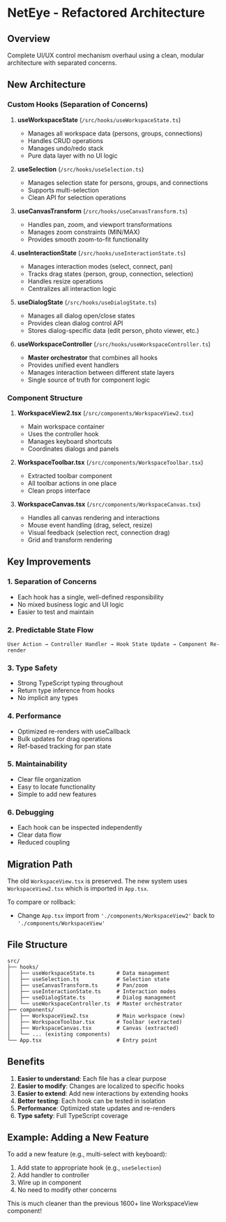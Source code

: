 # NetEye - Refactored Architecture

## Overview
Complete UI/UX control mechanism overhaul using a clean, modular architecture with separated concerns.

## New Architecture

### Custom Hooks (Separation of Concerns)

1. **useWorkspaceState** (`/src/hooks/useWorkspaceState.ts`)
   - Manages all workspace data (persons, groups, connections)
   - Handles CRUD operations
   - Manages undo/redo stack
   - Pure data layer with no UI logic

2. **useSelection** (`/src/hooks/useSelection.ts`)
   - Manages selection state for persons, groups, and connections
   - Supports multi-selection
   - Clean API for selection operations

3. **useCanvasTransform** (`/src/hooks/useCanvasTransform.ts`)
   - Handles pan, zoom, and viewport transformations
   - Manages zoom constraints (MIN/MAX)
   - Provides smooth zoom-to-fit functionality

4. **useInteractionState** (`/src/hooks/useInteractionState.ts`)
   - Manages interaction modes (select, connect, pan)
   - Tracks drag states (person, group, connection, selection)
   - Handles resize operations
   - Centralizes all interaction logic

5. **useDialogState** (`/src/hooks/useDialogState.ts`)
   - Manages all dialog open/close states
   - Provides clean dialog control API
   - Stores dialog-specific data (edit person, photo viewer, etc.)

6. **useWorkspaceController** (`/src/hooks/useWorkspaceController.ts`)
   - **Master orchestrator** that combines all hooks
   - Provides unified event handlers
   - Manages interaction between different state layers
   - Single source of truth for component logic

### Component Structure

1. **WorkspaceView2.tsx** (`/src/components/WorkspaceView2.tsx`)
   - Main workspace container
   - Uses the controller hook
   - Manages keyboard shortcuts
   - Coordinates dialogs and panels

2. **WorkspaceToolbar.tsx** (`/src/components/WorkspaceToolbar.tsx`)
   - Extracted toolbar component
   - All toolbar actions in one place
   - Clean props interface

3. **WorkspaceCanvas.tsx** (`/src/components/WorkspaceCanvas.tsx`)
   - Handles all canvas rendering and interactions
   - Mouse event handling (drag, select, resize)
   - Visual feedback (selection rect, connection drag)
   - Grid and transform rendering

## Key Improvements

### 1. **Separation of Concerns**
   - Each hook has a single, well-defined responsibility
   - No mixed business logic and UI logic
   - Easier to test and maintain

### 2. **Predictable State Flow**
   ```
   User Action → Controller Handler → Hook State Update → Component Re-render
   ```

### 3. **Type Safety**
   - Strong TypeScript typing throughout
   - Return type inference from hooks
   - No implicit any types

### 4. **Performance**
   - Optimized re-renders with useCallback
   - Bulk updates for drag operations
   - Ref-based tracking for pan state

### 5. **Maintainability**
   - Clear file organization
   - Easy to locate functionality
   - Simple to add new features

### 6. **Debugging**
   - Each hook can be inspected independently
   - Clear data flow
   - Reduced coupling

## Migration Path

The old `WorkspaceView.tsx` is preserved. The new system uses `WorkspaceView2.tsx` which is imported in `App.tsx`.

To compare or rollback:
- Change `App.tsx` import from `'./components/WorkspaceView2'` back to `'./components/WorkspaceView'`

## File Structure
```
src/
├── hooks/
│   ├── useWorkspaceState.ts       # Data management
│   ├── useSelection.ts            # Selection state
│   ├── useCanvasTransform.ts      # Pan/zoom
│   ├── useInteractionState.ts     # Interaction modes
│   ├── useDialogState.ts          # Dialog management
│   └── useWorkspaceController.ts  # Master orchestrator
├── components/
│   ├── WorkspaceView2.tsx         # Main workspace (new)
│   ├── WorkspaceToolbar.tsx       # Toolbar (extracted)
│   ├── WorkspaceCanvas.tsx        # Canvas (extracted)
│   └── ... (existing components)
└── App.tsx                        # Entry point
```

## Benefits

1. **Easier to understand**: Each file has a clear purpose
2. **Easier to modify**: Changes are localized to specific hooks
3. **Easier to extend**: Add new interactions by extending hooks
4. **Better testing**: Each hook can be tested in isolation
5. **Performance**: Optimized state updates and re-renders
6. **Type safety**: Full TypeScript coverage

## Example: Adding a New Feature

To add a new feature (e.g., multi-select with keyboard):

1. Add state to appropriate hook (e.g., `useSelection`)
2. Add handler to controller
3. Wire up in component
4. No need to modify other concerns

This is much cleaner than the previous 1600+ line WorkspaceView component!
